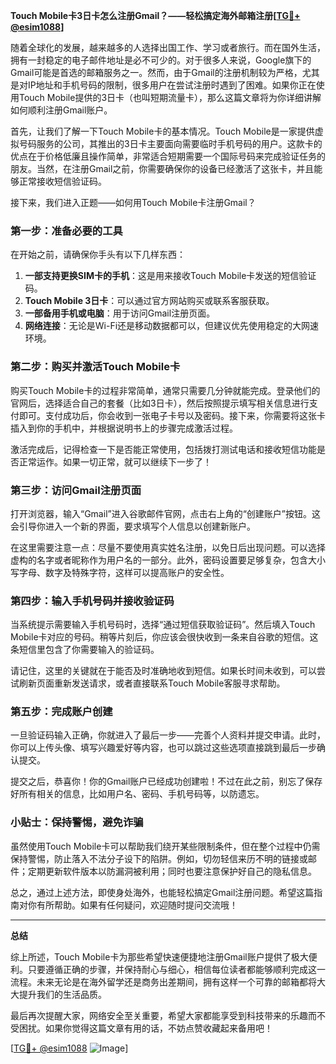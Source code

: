 **Touch Mobile卡3日卡怎么注册Gmail？——轻松搞定海外邮箱注册[[TG💪+ @esim1088](https://t.me/s/esim1088)]**

随着全球化的发展，越来越多的人选择出国工作、学习或者旅行。而在国外生活，拥有一封稳定的电子邮件地址是必不可少的。对于很多人来说，Google旗下的Gmail可能是首选的邮箱服务之一。然而，由于Gmail的注册机制较为严格，尤其是对IP地址和手机号码的限制，很多用户在尝试注册时遇到了困难。如果你正在使用Touch Mobile提供的3日卡（也叫短期流量卡），那么这篇文章将为你详细讲解如何顺利注册Gmail账户。

首先，让我们了解一下Touch Mobile卡的基本情况。Touch Mobile是一家提供虚拟号码服务的公司，其推出的3日卡主要面向需要临时手机号码的用户。这款卡的优点在于价格低廉且操作简单，非常适合短期需要一个国际号码来完成验证任务的朋友。当然，在注册Gmail之前，你需要确保你的设备已经激活了这张卡，并且能够正常接收短信验证码。

接下来，我们进入正题——如何用Touch Mobile卡注册Gmail？

### 第一步：准备必要的工具

在开始之前，请确保你手头有以下几样东西：

1. **一部支持更换SIM卡的手机**：这是用来接收Touch Mobile卡发送的短信验证码。
2. **Touch Mobile 3日卡**：可以通过官方网站购买或联系客服获取。
3. **一部备用手机或电脑**：用于访问Gmail注册页面。
4. **网络连接**：无论是Wi-Fi还是移动数据都可以，但建议优先使用稳定的大网速环境。

### 第二步：购买并激活Touch Mobile卡

购买Touch Mobile卡的过程非常简单，通常只需要几分钟就能完成。登录他们的官网后，选择适合自己的套餐（比如3日卡），然后按照提示填写相关信息进行支付即可。支付成功后，你会收到一张电子卡号以及密码。接下来，你需要将这张卡插入到你的手机中，并根据说明书上的步骤完成激活过程。

激活完成后，记得检查一下是否能正常使用，包括拨打测试电话和接收短信功能是否正常运作。如果一切正常，就可以继续下一步了！

### 第三步：访问Gmail注册页面

打开浏览器，输入“Gmail”进入谷歌邮件官网，点击右上角的“创建账户”按钮。这会引导你进入一个新的界面，要求填写个人信息以创建新账户。

在这里需要注意一点：尽量不要使用真实姓名注册，以免日后出现问题。可以选择虚构的名字或者昵称作为用户名的一部分。此外，密码设置要足够复杂，包含大小写字母、数字及特殊字符，这样可以提高账户的安全性。

### 第四步：输入手机号码并接收验证码

当系统提示需要输入手机号码时，选择“通过短信获取验证码”。然后填入Touch Mobile卡对应的号码。稍等片刻后，你应该会很快收到一条来自谷歌的短信。这条短信里包含了你需要输入的验证码。

请记住，这里的关键就在于能否及时准确地收到短信。如果长时间未收到，可以尝试刷新页面重新发送请求，或者直接联系Touch Mobile客服寻求帮助。

### 第五步：完成账户创建

一旦验证码输入正确，你就进入了最后一步——完善个人资料并提交申请。此时，你可以上传头像、填写兴趣爱好等内容，也可以跳过这些选项直接跳到最后一步确认提交。

提交之后，恭喜你！你的Gmail账户已经成功创建啦！不过在此之前，别忘了保存好所有相关的信息，比如用户名、密码、手机号码等，以防遗忘。

### 小贴士：保持警惕，避免诈骗

虽然使用Touch Mobile卡可以帮助我们绕开某些限制条件，但在整个过程中仍需保持警惕，防止落入不法分子设下的陷阱。例如，切勿轻信来历不明的链接或邮件；定期更新软件版本以防漏洞被利用；同时也要注意保护好自己的隐私信息。

总之，通过上述方法，即使身处海外，也能轻松搞定Gmail注册问题。希望这篇指南对你有所帮助。如果有任何疑问，欢迎随时提问交流哦！

---

**总结**

综上所述，Touch Mobile卡为那些希望快速便捷地注册Gmail账户提供了极大便利。只要遵循正确的步骤，并保持耐心与细心，相信每位读者都能够顺利完成这一流程。未来无论是在海外留学还是商务出差期间，拥有这样一个可靠的邮箱都将大大提升我们的生活品质。

最后再次提醒大家，网络安全至关重要，希望大家都能享受到科技带来的乐趣而不受困扰。如果你觉得这篇文章有用的话，不妨点赞收藏起来备用吧！

[[TG💪+ @esim1088](https://t.me/s/esim1088) ![Image](https://i.postimg.cc/4NQfJmqS/Snipaste-2025-05-13-00-14-12.png)]